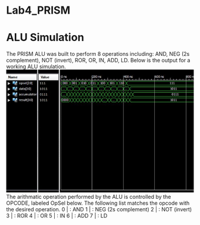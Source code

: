 Lab4_PRISM
==========
# ALU Simulation
The PRISM ALU was built to perform 8 operations including: AND, NEG (2s complement), NOT (invert), ROR, OR, IN, ADD, LD. Below is the output for a working ALU simulation. 
![alt tag](https://raw.githubusercontent.com/seanbapty/Lab4_PRISM/master/ALU%20out.JPG)
The arithmatic operation performed by the ALU is controlled by the OPCODE, labeled OpSel below. The following list matches the opcode with the desired operation.
  0   |  : AND
  1   |  : NEG (2s complement)
  2   |  : NOT (invert)
  3   |  : ROR
  4   |  : OR
  5   |  : IN
  6   |  : ADD
  7   |  : LD

